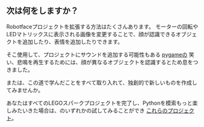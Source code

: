 ## 次は何をしますか？

Robotfaceプロジェクトを拡張する方法はたくさんあります。 モーターの回転やLEDマトリックスに表示される画像を変更することで、顔が認識できるオブジェクトを追加したり、表情を追加したりできます。

そこ使用して、プロジェクトにサウンドを追加する可能性もある [pygameの](https://www.pygame.org/wiki/GettingStarted) 笑い、悲鳴を再生するためには、顔が異なるオブジェクトを認識するとため息をつきました。

または、この道で学んだことをすべて取り入れて、独創的で新しいものを作成してみませんか。

あなたはすべてのLEGOスパークプロジェクトを完了し、Pythonを模索もっと楽しみたいきた場合は、のいずれかの試してみることができ [これらのプロジェクト](https://projects.raspberrypi.org/en/projects?software%5B%5D=python)。
